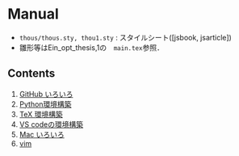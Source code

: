 # Manual
* `thous/thous.sty, thou1.sty` : スタイルシート([jsbook, jsarticle])
* 雛形等はEin_opt_thesis,1の　`main.tex`参照．

## Contents
1. [GitHub いろいろ](docs/git.md)
2. [Python環境構築](docs/python.md)
3. [TeX 環境構築](docs/tex.md)
4. [VS codeの環境構築](docs/vs.md)
5. [Mac いろいろ](docs/mac.md)
6. [vim](docs/vim.md)
 
